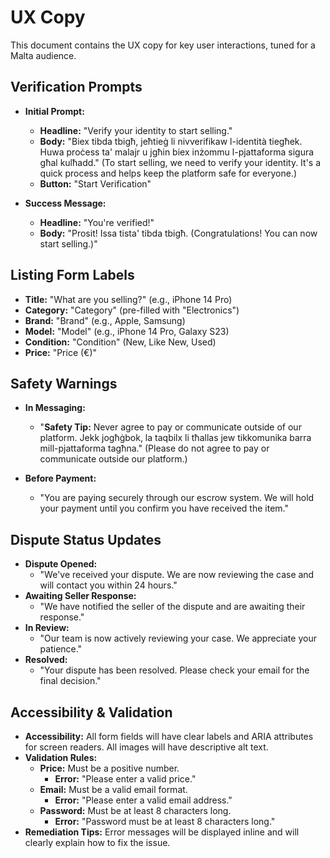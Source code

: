 
# UX Copy

This document contains the UX copy for key user interactions, tuned for a Malta audience.

## Verification Prompts

*   **Initial Prompt:**
    *   **Headline:** "Verify your identity to start selling."
    *   **Body:** "Biex tibda tbigħ, jeħtieġ li nivverifikaw l-identità tiegħek. Huwa proċess ta' malajr u jgħin biex inżommu l-pjattaforma sigura għal kulħadd." (To start selling, we need to verify your identity. It's a quick process and helps keep the platform safe for everyone.)
    *   **Button:** "Start Verification"

*   **Success Message:**
    *   **Headline:** "You're verified!"
    *   **Body:** "Prosit! Issa tista' tibda tbigħ. (Congratulations! You can now start selling.)"

## Listing Form Labels

*   **Title:** "What are you selling?" (e.g., iPhone 14 Pro)
*   **Category:** "Category" (pre-filled with "Electronics")
*   **Brand:** "Brand" (e.g., Apple, Samsung)
*   **Model:** "Model" (e.g., iPhone 14 Pro, Galaxy S23)
*   **Condition:** "Condition" (New, Like New, Used)
*   **Price:** "Price (€)"

## Safety Warnings

*   **In Messaging:**
    *   "**Safety Tip:** Never agree to pay or communicate outside of our platform. Jekk jogħġbok, la taqbilx li tħallas jew tikkomunika barra mill-pjattaforma tagħna." (Please do not agree to pay or communicate outside our platform.)

*   **Before Payment:**
    *   "You are paying securely through our escrow system. We will hold your payment until you confirm you have received the item."

## Dispute Status Updates

*   **Dispute Opened:**
    *   "We've received your dispute. We are now reviewing the case and will contact you within 24 hours."
*   **Awaiting Seller Response:**
    *   "We have notified the seller of the dispute and are awaiting their response."
*   **In Review:**
    *   "Our team is now actively reviewing your case. We appreciate your patience."
*   **Resolved:**
    *   "Your dispute has been resolved. Please check your email for the final decision."

## Accessibility & Validation

*   **Accessibility:** All form fields will have clear labels and ARIA attributes for screen readers. All images will have descriptive alt text.
*   **Validation Rules:**
    *   **Price:** Must be a positive number.
        *   **Error:** "Please enter a valid price."
    *   **Email:** Must be a valid email format.
        *   **Error:** "Please enter a valid email address."
    *   **Password:** Must be at least 8 characters long.
        *   **Error:** "Password must be at least 8 characters long."
*   **Remediation Tips:** Error messages will be displayed inline and will clearly explain how to fix the issue.
